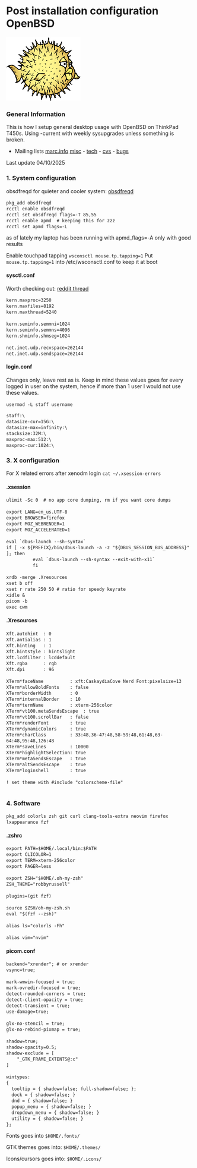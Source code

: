 # Post installation configuration OpenBSD
![Puffy OpenBSD logo](images/puffy.png)
### General Information
This is how I setup general desktop usage with OpenBSD on ThinkPad T450s.
Using -current with weekly sysupgrades unless something is broken.


- Mailing lists
[marc.info](https://marc.info)
[misc](https://marc.info/?l=openbsd-misc) - [tech](https://marc.info/?l=openbsd-tech) - [cvs](https://marc.info/?l=openbsd-cvs) - [bugs](https://marc.info/?l=openbsd-bugs)

Last update 04/10/2025

### 1. System configuration
obsdfreqd for quieter and cooler system: [obsdfreqd](https://dataswamp.org/~solene/2022-03-21-openbsd-cool-frequency.html)
```
pkg_add obsdfreqd
rcctl enable obsdfreqd
rcctl set obsdfreqd flags=-T 85,55
rcctl enable apmd  # keeping this for zzz
rcctl set apmd flags=-L
```
as of lately my laptop has been running with apmd_flags=-A only with good results

Enable touchpad tapping
``` wsconsctl mouse.tp.tapping=1 ```
Put ``` mouse.tp.tapping=1``` into /etc/wsconsctl.conf to keep it at boot



#### sysctl.conf
Worth checking out: [reddit thread](https://www.reddit.com/r/openbsd/comments/exm01m/how_to_calculate_shared_memory_limits_and/)
```
kern.maxproc=3250
kern.maxfiles=8192
kern.maxthread=5240

kern.seminfo.semmni=1024
kern.seminfo.semmns=4096
kern.shminfo.shmseg=1024

net.inet.udp.recvspace=262144
net.inet.udp.sendspace=262144
```

#### login.conf
Changes only, leave rest as is.
Keep in mind these values goes for every logged in user on the system, hence if more than 1 user I would not use these values.

``` usermod -L staff username ```
```
staff:\
datasize-cur=15G:\
datasize-max=infinity:\
stacksize:32M:\
maxproc-max:512:\
maxproc-cur:1024:\
```

### 3. X configuration
For X related errors after xenodm login ``` cat ~/.xsession-errors ```

#### .xsession
```
ulimit -Sc 0  # no app core dumping, rm if you want core dumps

export LANG=en_us.UTF-8
export BROWSER=firefox
export MOZ_WEBRENDER=1
export MOZ_ACCELERATED=1

eval `dbus-launch --sh-syntax`
if [ -x ${PREFIX}/bin/dbus-launch -a -z "${DBUS_SESSION_BUS_ADDRESS}" ]; then
          eval `dbus-launch --sh-syntax --exit-with-x11`
          fi

xrdb -merge .Xresources
xset b off
xset r rate 250 50 # ratio for speedy keyrate
xidle &
picom -b
exec cwm
```

#### .Xresources
```
Xft.autohint  : 0
Xft.antialias : 1
Xft.hinting   : 1
Xft.hintstyle : hintslight
Xft.lcdfilter : lcddefault
Xft.rgba      : rgb
Xft.dpi       : 96

XTerm*faceName          : xft:CaskaydiaCove Nerd Font:pixelsize=13
XTerm*allowBoldFonts    : false
XTerm*borderWidth       : 0
XTerm*internalBorder    : 10
XTerm*termName          : xterm-256color
XTerm*vt100.metaSendsEscape  : true
XTerm*vt100.scrollBar   : false
XTerm*renderFont        : true
XTerm*dynamicColors     : true
XTerm*charClass         : 33:48,36-47:48,58-59:48,61:48,63-64:48,95:48,126:48
XTerm*saveLines         : 10000
XTerm*highlightSelection: true
XTerm*metaSendsEscape   : true
XTerm*altSendsEscape    : true
XTerm*loginshell        : true

! set theme with #include "colorscheme-file"


```
### 4. Software
```
pkg_add colorls zsh git curl clang-tools-extra neovim firefox lxappearance fzf
```

#### .zshrc
```
export PATH=$HOME/.local/bin:$PATH
export CLICOLOR=1
export TERM=xterm-256color
export PAGER=less

export ZSH="$HOME/.oh-my-zsh"
ZSH_THEME="robbyrussell"

plugins=(git fzf)

source $ZSH/oh-my-zsh.sh
eval "$(fzf --zsh)"

alias ls="colorls -Fh"

alias vim="nvim"

```
#### picom.conf
``` 
backend="xrender"; # or xrender
vsync=true;

mark-wmwin-focused = true;
mark-ovredir-focused = true;
detect-rounded-corners = true;
detect-client-opacity = true;
detect-transient = true;
use-damage=true;

glx-no-stencil = true;
glx-no-rebind-pixmap = true;

shadow=true;
shadow-opacity=0.5;
shadow-exclude = [
    "_GTK_FRAME_EXTENTS@:c"
]

wintypes:
{
  tooltip = { shadow=false; full-shadow=false; };
  dock = { shadow=false; }
  dnd = { shadow=false; }
  popup_menu = { shadow=false; }
  dropdown_menu = { shadow=false; }
  utility = { shadow=false; }
};
```

Fonts goes into ``` $HOME/.fonts/ ```

GTK themes goes into:  ``` $HOME/.themes/ ```

Icons/cursors goes into: ``` $HOME/.icons/ ```
